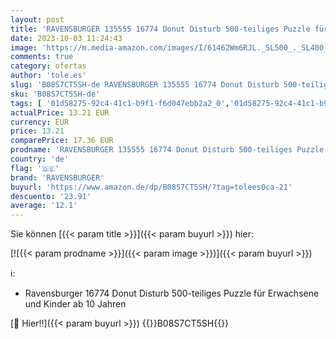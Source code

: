 ```yaml
---
layout: post
title: 'RAVENSBURGER 135555 16774 Donut Disturb 500-teiliges Puzzle für Erwachsene und Kinder ab 10 Jahren'
date: 2023-10-03 11:24:43
image: 'https://m.media-amazon.com/images/I/61462Wm6RJL._SL500_._SL400_.jpg'
comments: true
category: ofertas
author: 'tole.es'
slug: 'B08S7CT5SH-de RAVENSBURGER 135555 16774 Donut Disturb 500-teiliges...'
sku: 'B08S7CT5SH-de'
tags: [ '01d58275-92c4-41c1-b9f1-f6d047ebb2a2_0','01d58275-92c4-41c1-b9f1-f6d047ebb2a2_2001','Arborist Merchandising Root','Bürobedarf & Schreibwaren','Custom Stores','Geschenktaschen','Geschenkverpackungen','Klassische Puzzles','Packmaterialien','Puzzles','Self Service','Spielzeug','Umschläge & Versandzubehör','Verpackungsshop','ravensburger','🇩🇪', ]
actualPrice: 13.21 EUR
currency: EUR
price: 13.21
comparePrice: 17.36 EUR
prodname: 'RAVENSBURGER 135555 16774 Donut Disturb 500-teiliges Puzzle für Erwachsene und Kinder ab 10 Jahren'
country: 'de'
flag: '🇩🇪'
brand: 'RAVENSBURGER'
buyurl: 'https://www.amazon.de/dp/B08S7CT5SH/?tag=tolees0ca-21'
descuento: '23.91'
average: '12.1'
---
```


Sie können [{{< param title >}}]({{< param buyurl >}}) hier:

[![{{< param prodname >}}]({{< param image >}})]({{< param buyurl >}})

ℹ️:

- Ravensburger 16774 Donut Disturb 500-teiliges Puzzle für Erwachsene und Kinder ab 10 Jahren

[🛒 Hier!!]({{< param buyurl >}})
{{<world>}}B08S7CT5SH{{</world>}}
